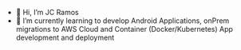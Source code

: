- 👋 Hi, I’m JC Ramos
- 🌱 I’m currently learning to develop Android Applications, onPrem migrations to AWS Cloud and Container (Docker/Kubernetes) App development and deployment
